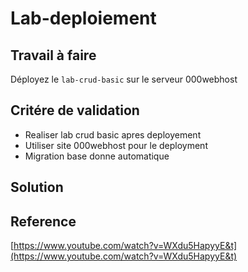 # Lab-deploiement


## Travail à faire

Déployez le `lab-crud-basic` sur le serveur 000webhost

## Critére de validation


* Realiser lab crud basic apres deployement
* Utiliser site 000webhost pour le deployment
* Migration base donne automatique



## Solution



## Reference

[https://www.youtube.com/watch?v=WXdu5HapyyE&t](https://www.youtube.com/watch?v=WXdu5HapyyE&t)
